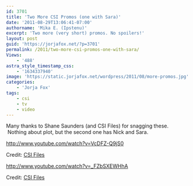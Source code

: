 ```yaml
---
id: 3701
title: 'Two More CSI Promos (one with Sara)'
date: '2011-08-29T13:06:41-07:00'
authorname: 'Mika E. (Ipstenu)'
excerpt: 'Two more (very short) promos. No spoilers!'
layout: post
guid: 'https://jorjafox.net/?p=3701'
permalink: /2011/two-more-csi-promos-one-with-sara/
Views:
    - '488'
astra_style_timestamp_css:
    - '1634337940'
image: 'https://static.jorjafox.net/wordpress/2011/08/more-promos.jpg'
categories:
    - 'Jorja Fox'
tags:
    - csi
    - tv
    - video
---
```


Many thanks to Shane Saunders (and CSI Files) for snagging these.  Nothing about plot, but the second one has Nick and Sara.

http://www.youtube.com/watch?v=VcDFZ-Q9jS0

Credit: <a href="http://www.csifiles.com/content/2011/08/cbs-releases-new-csi-promo-featuring-danson/">CSI Files</a>

http://www.youtube.com/watch?v=_FZbSXEWHhA

Credit: <a href="http://www.csifiles.com/content/2011/08/helgenberger-eads-fox-appear-in-fourth-csi-promo/">CSI Files</a>
